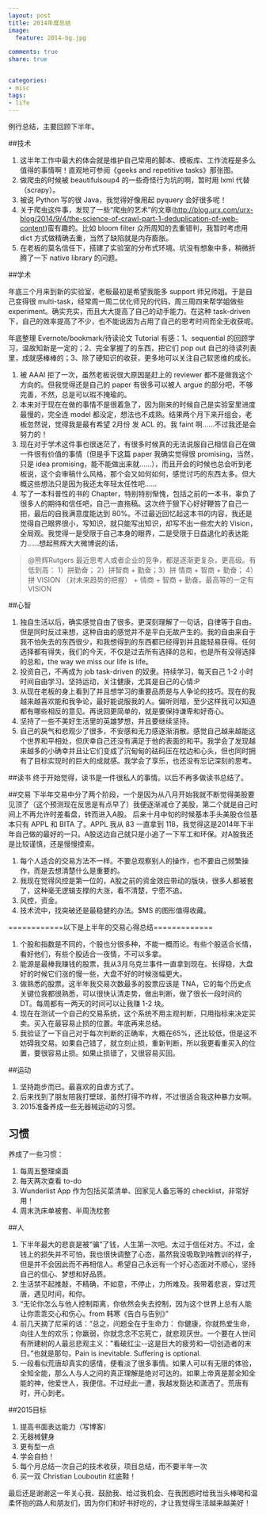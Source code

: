 ```yaml
---
layout: post
title: 2014年度总结
image:
  feature: 2014-bg.jpg

comments: true
share: true


categories:
- misc
tags:
- life
---
```



例行总结，主要回顾下半年。

##技术

1. 这半年工作中最大的体会就是维护自己常用的脚本、模板库、工作流程是多么值得的事情啊！直观地可参阅《geeks and repetitive tasks》那张图。
2. 做爬虫的时候被 beautifulsoup4 的一些奇怪行为坑的啊，暂时用 lxml 代替（scrapy）。
3. 被说 Python 写的很 Java，我觉得好像用起 pyquery 会好很多呢！
4. 关于爬虫这件事，发现了一些“爬虫的艺术”的文章(http://blog.urx.com/urx-blog/2014/9/4/the-science-of-crawl-part-1-deduplication-of-web-content)蛮有趣的。比如 bloom filter 众所周知的去重错判，我暂时考虑用 dict 方式做精确去重，当然了缺陷就是内存膨胀。
5. 在老板的莫名信任下，搭建了实验室的分布式环境。坑没有想象中多，稍微折腾了一下 native library 的问题。


##学术

年底三个月来到新的实验室，老板最初是希望我能多 support 师兄师姐。于是自己变得很 multi-task，经常周一周二优化师兄的代码，周三周四来帮学姐做些 experiment。确实充实，而且大大提高了自己的动手能力。在这种 task-driven 下，自己的效率提高了不少，也不能说因为占用了自己的思考时间而全无收获呢。

年底整理 Evernote/bookmark/待读论文 Tutorial 有感：1、sequential 的回顾学习，温故知新是一定的；2、完全掌握了的东西，把它们 pop out 自己的待读列表里，成就感棒棒的；3、除了硬知识的收获，更多地可以关注自己软思维的成长。


1. 被 AAAI 拒了一次，虽然老板说很大原因是赶上的 reviewer 都不是做我这个方向的。但我觉得还是自己的 paper 有很多可以被人 argue 的部分吧，不够完善，不然，总是可以瑕不掩瑜的。
2. 本来对于现在在做的事情不是很着急了，因为刚来的时候自己是实验室里进度最慢的，完全连 model 都没定，想法也不成熟。结果两个月下来开组会，老板忽然说，觉得我是最有希望 2月份 发 ACL 的。我 faint 啊……不过我还是会努力的！
3. 现在对于学术这件事也很迷茫了，有很多时候真的无法说服自己相信自己在做一件很有价值的事情（但是手下这篇 paper 我确实觉得很 promising，当然，只是 idea promising，能不能做出来就……），而且开会的时候也总会听到老板说，这个会审稿什么风格，那个会又如何如何，感觉讨巧的东西太多。但大概这些想法只是因为我还太年轻太任性吧……
4. 写了一本科普性的书的 Chapter，特别特别惭愧，包括之前的一本书，辜负了很多人的期待和信任吧，自己一直拖稿。这次终于狠下心好好鞭笞了自己一把，最后的自我满意度能达到 80%。不过最近回忆起这本书的内容，我还是觉得自己眼界很小，写知识，就只能写出知识，却写不出一些宏大的 Vision，全局观。我觉得一是受限于自己本身的眼界，二是受限于日益退化的表达能力……想起熊辉大大微博说的话，

 > @熊辉Rutgers
最近思考人或者企业的竞争，都是逐渐更复杂，更高级。有低到高： 1）拼勤奋； 2）拼智商 + 勤奋；3）拼 情商 + 智商 + 勤奋； 4） 拼 VISION （对未来趋势的把握） + 情商 + 智商 + 勤奋。最高等的一定有VISION


##心智

1. 独自生活以后，确实感觉自由了很多。更深刻理解了一句话，自律等于自由。但是同时反过来想，这种自由的感觉并不是平白无故产生的。我的自由来自于我不怕失去的东西很少，和我想得到的东西都已经得到并且能轻易获得。任何选择都有得失，我们的今天，不仅是过去所有选择的总和，也是所有没得选择的总和，the way we miss our life is life。
2. 投资自己，不再成为 job task-driven 的奴隶。持续学习，每天自己 1-2 小时时间自由学习。坚持运动，关注健康，尤其是自己的心情:P
3. 从现在老板的身上看到了并且想学习的重要品质是与人争论的技巧。现在的我越来越喜欢能和我争论，最好能说服我的人。偏听则暗，至少这样我可以知道都有哪些相反的意见。再说回更简单的，就是要保持谦卑和好奇心。
4. 坚持了一些不美好生活里的英雄梦想，并且要继续坚持。
5. 自己的戾气和悲观少了很多，不安感和无力感逐渐消散。感觉自己越来越能这个世界和平相处，但庆幸自己还没有满足于他的表面的和平。我学会了发现越来越多的小确幸并且让它们变成了沉甸甸的砝码压在枕边和心头，但也同时拥有了目标实现时的巨大的成就感。我学会了享乐，也还没有忘记深刻的思考。


##读书
终于开始觉得，读书是一件很私人的事情。以后不再多做读书总结了。


##交易
下半年交易中分了两个阶段，一个是因为从八月开始我就不断觉得美股要见顶了（这个预测现在反思是有点早了）我便逐渐减仓了美股，第二个就是自己时间上不再允许时差看盘，转而进入A股。
后来十月中旬的时候基本手头美股仓位基本只有 APPL 和 BITA 了。APPL 我从 83 一直拿到 118，我觉得这是2014年下半年自己做的最好的一只。A股这边自己就只是小追了一下军工和环保。对A股我还是比较谨慎，还是慢慢摸索。

1. 每个人适合的交易方法不一样。不要总观察别人的操作，也不要自己频繁操作，而是去想清楚什么是重要的。
2. 我现在觉得风控是第一位的，A股之前的资金效应带动的版块，很多人都被套了，这种毫无逻辑支撑的大涨，看不清楚，宁愿不追。
3. 风控，资金。
4. 技术流中，找突破还是最稳健的办法。$MS 的图形值得收藏。

============以下是上半年的交易心得总结=============

1. 个股和指数是不同的，个股也分很多种，不能一概而论。有些个股适合长情，看好他们，有些个股适合一夜情，不可以多拿。
2. 能源是最棒我赚钱的股票，我从3月乌克兰事件一直拿到现在。长得稳，大盘好的时候它们涨的慢一些，大盘不好的时候涨幅更大。
3. 做熟悉的股票。这半年我交易次数最多的股票应该是 TNA，它的每个历史点关键位我都很熟悉，可以很快认清走势，做出判断，做了很长一段时间的 DT。每周都有一两天的时间可以让我赚 1-2 块。
4. 现在在测试一个自己的交易系统，这个系统不用主观判断，只用指标来决定买卖。买入在最容易止损的位置。年底再来总结。
5. 我验证了一下自己对于每次判断的正确率，大概在65%，还比较低，但是这不妨碍我交易。如果自己错了，就立刻止损，重新判断，所以我更看重买入的位置，要很容易止损。如果止损错了，又很容易买回。


##运动

1. 坚持跑步而已。最喜欢的自虐方式了。
2. 后来找到了朋友陪我打壁球，虽然打得不咋样，不过很适合我这种暴力女啊。
3. 2015准备养成一些无器械运动的习惯。


## 习惯

养成了一些习惯：
1. 每周五整理桌面
2. 每天两次查看 to-do
3. Wunderlist App 作为包括买菜清单、回家见人备忘等的 checklist，非常好用！
4. 周末洗床单被套、半周洗枕套


##人

1. 下半年最大的悲哀是被“骗”了钱，人生第一次吧。太过于信任对方。不过，金钱上的损失并不可怕，我也很快调整了心态，虽然我没吸取到啥教训的样子，但是并不会因此而不再相信人。希望自己永远有一个好心态面对不顺心，坚持自己的信心、梦想和好品质。
2. 生活禁不起推敲，不精确，不如意，不停止，力所难及。我带着悲哀，穿过荒唐，遇见时间，和你。
3. “无论你怎么与他人控制距离，你依然会失去控制，因为这个世界上总有人能让你乖乖交心和伤心。from 韩寒《告白与告别》”
4. 前几天摘了尼采的话：“总之，问题全在于生命力： 你健康，你就热爱生命，向往人生的欢乐；你羸弱，你就念念不忘死亡，就悲观厌世。一个要在人世间有所建树的人最忌悲观主义："看破红尘--这是巨大的疲劳和一切创造者的末日。”也就是那句，Pain is inevitable. Suffering is optional.
5. 一段看似荒唐却真实的感情，便看淡了很多事情。如果人可以有无限的体验，全知全能，那么人与人之间的真正理解是绝对可达的。如果上帝真是那全知全能的神，他爱世人，我便信。不过经此一遭，我越发豁达和潇洒了。荒唐有时，开心到老。


##2015目标

1. 提高书面表达能力（写博客）
2. 无器械健身
3. 更有型一点
4. 学会自拍！
5. 每个月总结一次自己的技术收获，项目总结，而不要半年一次
6. 买一双 Christian Louboutin 红底鞋！





最后还是谢谢这一年关心我、鼓励我、给过我机会、在我困惑时给我当头棒喝和温柔怀抱的路人和朋友们，因为你们和好书好吃的，才让我觉得生活越来越美好！
